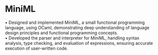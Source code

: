 # MiniML
• Designed and implemented MiniML, a small functional programming language, using OCaml,  demonstrating deep understanding of language design principles and functional programming concepts.  
• Developed the parser and interpreter for MiniML, handling syntax analysis, type checking, and evaluation  of expressions, ensuring accurate execution of user-written code. 
